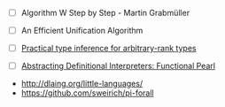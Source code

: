 
- [ ] Algorithm W Step by Step - Martin Grabmüller
- [ ] An Efficient Unification Algorithm

- [ ] [Practical type inference for arbitrary-rank types](https://www.microsoft.com/en-us/research/wp-content/uploads/2016/02/putting.pdf)
- [ ] [Abstracting Definitional Interpreters: Functional Pearl]( https://plum-umd.github.io/abstracting-definitional-interpreters/)

- http://dlaing.org/little-languages/
- https://github.com/sweirich/pi-forall
